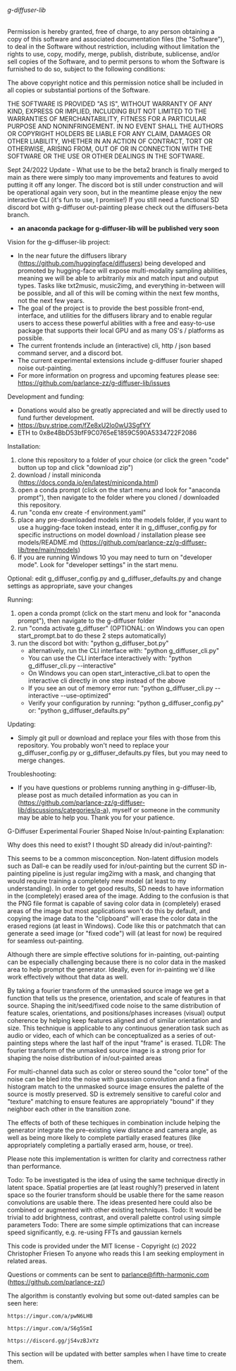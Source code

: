 ######  g-diffuser-lib ######

Permission is hereby granted, free of charge, to any person obtaining a copy
of this software and associated documentation files (the "Software"), to deal
in the Software without restriction, including without limitation the rights
to use, copy, modify, merge, publish, distribute, sublicense, and/or sell
copies of the Software, and to permit persons to whom the Software is
furnished to do so, subject to the following conditions:

The above copyright notice and this permission notice shall be included in all
copies or substantial portions of the Software.

THE SOFTWARE IS PROVIDED "AS IS", WITHOUT WARRANTY OF ANY KIND, EXPRESS OR
IMPLIED, INCLUDING BUT NOT LIMITED TO THE WARRANTIES OF MERCHANTABILITY,
FITNESS FOR A PARTICULAR PURPOSE AND NONINFRINGEMENT. IN NO EVENT SHALL THE
AUTHORS OR COPYRIGHT HOLDERS BE LIABLE FOR ANY CLAIM, DAMAGES OR OTHER
LIABILITY, WHETHER IN AN ACTION OF CONTRACT, TORT OR OTHERWISE, ARISING FROM,
OUT OF OR IN CONNECTION WITH THE SOFTWARE OR THE USE OR OTHER DEALINGS IN THE
SOFTWARE.


Sept 24/2022 Update - What use to be the beta2 branch is finally merged to main as there were simply too many improvements and features
                      to avoid putting it off any longer. The discord bot is still under construction and will be operational again
                      very soon, but in the meantime please enjoy the new interactive CLI (it's fun to use, I promise!)
                      If you still need a functional SD discord bot with g-diffuser out-painting please check out the diffusers-beta branch.

- **an anaconda package for g-diffuser-lib will be published very soon**

Vision for the g-diffuser-lib project:
 - In the near future the diffusers library (https://github.com/huggingface/diffusers) being developed and promoted by hugging-face will expose multi-modality sampling abilities, meaning we will be able to arbitrarily mix and match input and output types. Tasks like txt2music, music2img, and everything in-between will be possible, and all of this will be coming within the next few months, not the next few years.
 - The goal of the project is to provide the best possible front-end, interface, and utilities for the diffusers library and to enable regular users to access these powerful abilities with a free and easy-to-use package that supports their local GPU and as many OS's / platforms as possible.
 - The current frontends include an (interactive) cli, http / json based command server, and a discord bot.
 - The current experimental extensions include g-diffuser fourier shaped noise out-painting.
 - For more information on progress and upcoming features please see: https://github.com/parlance-zz/g-diffuser-lib/issues
 
Development and funding:
 - Donations would also be greatly appreciated and will be directly used to fund further development.
 - https://buy.stripe.com/fZe8xU2lo0wU3SgfYY
 - ETH to 0x8e4BbD53bfF9C0765eE1859C590A5334722F2086

Installation:
 1)  clone this repository to a folder of your choice (or click the green "code" button up top and click "download zip")
 2)  download / install miniconda (https://docs.conda.io/en/latest/miniconda.html)
 3)  open a conda prompt (click on the start menu and look for "anaconda prompt"),
     then navigate to the folder where you cloned / downloaded this repository.
 4)  run "conda env create -f environment.yaml"
 5)  place any pre-downloaded models into the models folder, if you want to use a hugging-face token instead, enter it in g_diffuser_config.py
     for specific instructions on model download / installation please see models/README.md (https://github.com/parlance-zz/g-diffuser-lib/tree/main/models)
 6)  If you are running Windows 10 you may need to turn on "developer mode". Look for "developer settings" in the start menu.
     
Optional: edit g_diffuser_config.py and g_diffuser_defaults.py and change settings as appropriate, save your changes
 
 Running:
 1)  open a conda prompt (click on the start menu and look for "anaconda prompt"), then navigate to the g-diffuser folder
 2)  run "conda activate g_diffuser" (OPTIONAL: on Windows you can open start_prompt.bat to do these 2 steps automatically)
 3)  run the discord bot with: "python g_diffuser_bot.py"
       - alternatively, run the CLI interface with: "python g_diffuser_cli.py"
       - You can use the CLI interface interactively with: "python g_diffuser_cli.py --interactive"
       - On Windows you can open start_interactive_cli.bat to open the interactive cli directly in one step instead of the above
       - If you see an out of memory error run: "python g_diffuser_cli.py --interactive --use-optimized"
       - Verify your configuration by running: "python g_diffuser_config.py" or: "python g_diffuser_defaults.py"

Updating:
 - Simply git pull or download and replace your files with those from this repository. You probably won't need to replace your g_diffuser_config.py or g_diffuser_defaults.py files, but you may need to merge changes.

Troubleshooting:
 - If you have questions or problems running anything in g-diffuser-lib, please post as much detailed information as you can in (https://github.com/parlance-zz/g-diffuser-lib/discussions/categories/q-a), myself or someone in the community may be able to help you. Thank you for your patience.
 
 
 G-Diffuser Experimental Fourier Shaped Noise In/out-painting Explanation:
 
  Why does this need to exist? I thought SD already did in/out-painting?:
 
 This seems to be a common misconception. Non-latent diffusion models such as Dall-e can be readily used for in/out-painting
 but the current SD in-painting pipeline is just regular img2img with a mask, and changing that would require training a
 completely new model (at least to my understanding). In order to get good results, SD needs to have information in the
 (completely) erased area of the image. Adding to the confusion is that the PNG file format is capable of saving color data in
 (completely) erased areas of the image but most applications won't do this by default, and copying the image data to the "clipboard"
 will erase the color data in the erased regions (at least in Windows). Code like this or patchmatch that can generate a
 seed image (or "fixed code") will (at least for now) be required for seamless out-painting.
 
 Although there are simple effective solutions for in-painting, out-painting can be especially challenging because there is no color data
 in the masked area to help prompt the generator. Ideally, even for in-painting we'd like work effectively without that data as well.

 By taking a fourier transform of the unmasked source image we get a function that tells us the presence, orientation, and scale of features
 in that source. Shaping the init/seed/fixed code noise to the same distribution of feature scales, orientations, and positions/phases
 increases (visual) output coherence by helping keep features aligned and of similar orientation and size. This technique is applicable to any continuous
 generation task such as audio or video, each of which can be conceptualized as a series of out-painting steps where the last half of the input "frame" is erased.
 TLDR: The fourier transform of the unmasked source image is a strong prior for shaping the noise distribution of in/out-painted areas
 
 For multi-channel data such as color or stereo sound the "color tone" of the noise can be bled into the noise with gaussian convolution and
 a final histogram match to the unmasked source image ensures the palette of the source is mostly preserved. SD is extremely sensitive to
 careful color and "texture" matching to ensure features are appropriately "bound" if they neighbor each other in the transition zone.
 
 The effects of both of these techiques in combination include helping the generator integrate the pre-existing view distance and camera angle,
 as well as being more likely to complete partially erased features (like appropriately completing a partially erased arm, house, or tree).
 
 Please note this implementation is written for clarity and correctness rather than performance.
 
 Todo: To be investigated is the idea of using the same technique directly in latent space. Spatial properties are (at least roughly?) preserved
 in latent space so the fourier transform should be usable there for the same reason convolutions are usable there. The ideas presented here
 could also be combined or augmented with other existing techniques.
 Todo: It would be trivial to add brightness, contrast, and overall palette control using simple parameters
 Todo: There are some simple optimizations that can increase speed significantly, e.g. re-using FFTs and gaussian kernels

 This code is provided under the MIT license -  Copyright (c) 2022 Christopher Friesen
 To anyone who reads this I am seeking employment in related areas.
 
 Questions or comments can be sent to parlance@fifth-harmonic.com (https://github.com/parlance-zz/)
 
 The algorithm is constantly evolving but some out-dated samples can be seen here:
 
    https://imgur.com/a/pwN6LHB
    
    https://imgur.com/a/S6g5SmI
    
    https://discord.gg/jS4vzBJxYz
    
    
 This section will be updated with better samples when I have time to create them.
